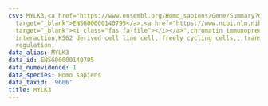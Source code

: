 ```yaml
---
csv: MYLK3,<a href="https://www.ensembl.org/Homo_sapiens/Gene/Summary?db=core;g=ENSG00000140795"
  target="_blank">ENSG00000140795</a>,<a href="https://www.ncbi.nlm.nih.gov/pubmed/23959860"
  target="_blank"><i class="fas fa-file"></i></a>",chromatin immunoprecipitation assay,direct
  interaction,K562 derived cell line cell, freely cycling cells,,,transcriptional
  regulation,
data_alias: MYLK3
data_id: ENSG00000140795
data_numevidence: 1
data_species: Homo sapiens
data_taxid: '9606'
title: MYLK3
---
```

